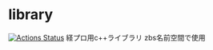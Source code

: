 # library
[![Actions Status](https://github.com/zubasyan/zubasya_lib/workflows/verify/badge.svg)](https://github.com/zubasyan/zubasya_lib/actions)
経プロ用c++ライブラリ
zbs名前空間で使用
